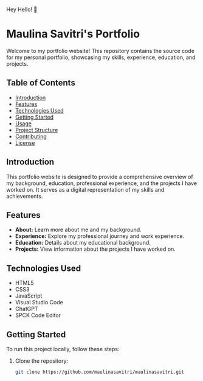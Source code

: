 Hey Hello! 👋 

# Maulina Savitri's Portfolio

Welcome to my portfolio website! This repository contains the source code for my personal portfolio, showcasing my skills, experience, education, and projects.

## Table of Contents

- [Introduction](#introduction)
- [Features](#features)
- [Technologies Used](#technologies-used)
- [Getting Started](#getting-started)
- [Usage](#usage)
- [Project Structure](#project-structure)
- [Contributing](#contributing)
- [License](#license)

## Introduction

This portfolio website is designed to provide a comprehensive overview of my background, education, professional experience, and the projects I have worked on. It serves as a digital representation of my skills and achievements.

## Features

- **About:** Learn more about me and my background.
- **Experience:** Explore my professional journey and work experience.
- **Education:** Details about my educational background.
- **Projects:** View information about the projects I have worked on.

## Technologies Used

- HTML5
- CSS3
- JavaScript
- Visual Studio Code
- ChatGPT
- SPCK Code Editor

## Getting Started

To run this project locally, follow these steps:

1. Clone the repository:

   ```bash
   git clone https://github.com/maulinasavitri/maulinasavitri.git
